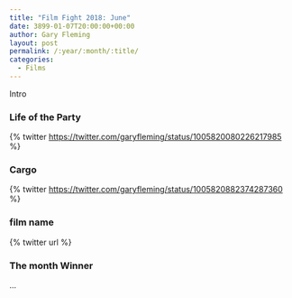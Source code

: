 ```yaml
---
title: "Film Fight 2018: June"
date: 3899-01-07T20:00:00+00:00
author: Gary Fleming
layout: post
permalink: /:year/:month/:title/
categories:
  - Films
---
```


Intro

### Life of the Party

{% twitter https://twitter.com/garyfleming/status/1005820080226217985 %}

### Cargo

{% twitter https://twitter.com/garyfleming/status/1005820882374287360 %}


### film name

{% twitter url %}


### The month Winner

...
